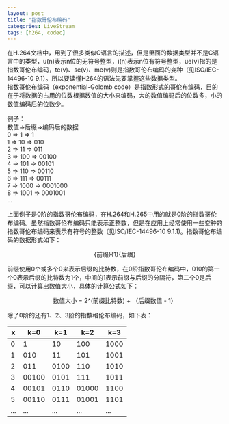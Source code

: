 ```yaml
---
layout: post
title: "指数哥伦布编码"
categories: LiveStream
tags: [h264, codec]
---
```

在H.264文档中，用到了很多类似C语言的描述，但是里面的数据类型并不是C语言中的类型，u(n)表示n位的无符号整型，i(n)表示n位有符号整型，ue(v)指的是指数哥伦布编码，te(v)、se(v)、me(v)则是指数哥伦布编码的变种（见ISO/IEC-14496-10 9.1）。所以要读懂H264的语法先要掌握这些数据类型。  
指数哥伦布编码（exponential-Golomb code）是指数形式的哥伦布编码，目的在于将数据的占用的位数根据数值的大小来编码，大的数值编码后的位数多，小的数值编码后的位数少。  

例子：  
数值=>后缀=>编码后的数据  
0 => 1 => 1  
1 => 10 => 010  
2 => 11 => 011  
3 => 100 => 00100   
4 => 101 => 00101  
5 => 110 => 00110  
6 => 111 => 00111  
7 => 1000 => 0001000  
8 => 1001 => 0001001  
...  

上面例子是0阶的指数哥伦布编码，在H.264和H.265中用的就是0阶的指数哥伦布编码。虽然指数哥伦布编码只能表示正整数，但是在应用上经常使用一些变种的指数哥伦布编码来表示有符号的整数（见ISO/IEC-14496-10 9.1.1)。指数哥伦布编码的数据形式如下：  

<p align = "center"> {前缀}{1}{后缀} </p> 

前缀使用0个或多个0来表示后缀的比特数，在0阶指数哥伦布编码中，010的第一个0表示后缀的比特数为1个，中间的1表示前缀与后缀的分隔符，第二个0是后缀，可以计算出数值大小，具体的计算公式如下：  

<p align = "center">数值大小 = 2^(前缀比特数) + （后缀数值 - 1）</p>    

除了0阶的还有1、2、3阶的指数格伦布编码，如下表：  

| x | k=0 | k=1 | k=2 | k=3|
| --- | --- | --- | --- | --- |
| 0 | 1 | 10 | 100 | 1000 |
| 1 | 010 | 11 | 101 | 1001 |
| 2 | 011 | 0100 | 110 | 1010 |
| 3 | 00100 | 0101 | 111 | 1011 |
| 4 | 00101 | 0110 | 01000 | 1100 | 
| 5	| 00110	| 0111 | 01001 | 1101 |
| ... | ...	| ... | ... | ... |